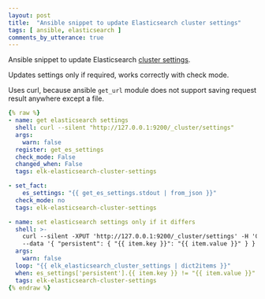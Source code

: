 ```yaml
---
layout: post
title:  "Ansible snippet to update Elasticsearch cluster settings"
tags: [ ansible, elasticsearch ]
comments_by_utterance: true
---
```


Ansible snippet to update Elasticsearch [cluster settings](https://www.elastic.co/guide/en/elasticsearch/reference/current/cluster-update-settings.html).

Updates settings only if required, works correctly with check mode.

Uses curl, because ansible `get_url` module does not support saving request result anywhere except a file.

```yaml
{% raw %}
- name: get elasticsearch settings
  shell: curl --silent "http://127.0.0.1:9200/_cluster/settings"
  args:
    warn: false
  register: get_es_settings
  check_mode: False
  changed_when: False
  tags: elk-elasticsearch-cluster-settings

- set_fact:
    es_settings: "{{ get_es_settings.stdout | from_json }}"
  check_mode: no
  tags: elk-elasticsearch-cluster-settings

- name: set elasticsearch settings only if it differs
  shell: >-
    curl --silent -XPUT 'http://127.0.0.1:9200/_cluster/settings' -H 'Content-Type: application/json'
    --data '{ "persistent": { "{{ item.key }}": "{{ item.value }}" } }'
  args:
    warn: false
  loop: "{{ elk_elasticsearch_cluster_settings | dict2items }}"
  when: es_settings['persistent'].{{ item.key }} != "{{ item.value }}"
  tags: elk-elasticsearch-cluster-settings
{% endraw %}
```
